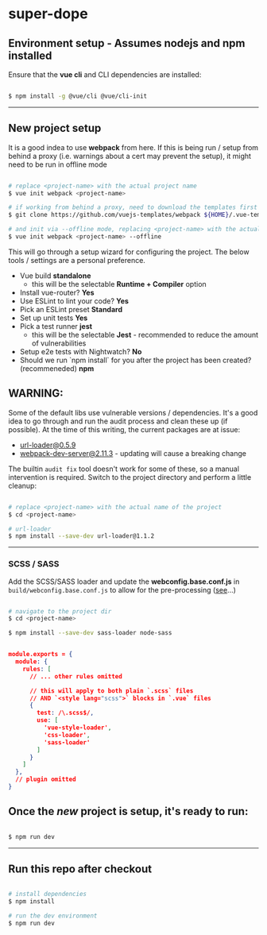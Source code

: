 # super-dope

## Environment setup - **Assumes nodejs and npm installed**

Ensure that the **vue cli** and CLI dependencies are installed:

```bash

$ npm install -g @vue/cli @vue/cli-init

```

---

## New project setup

It is a good indea to use **webpack** from here. If this is being run / setup 
from behind a proxy (i.e. warnings about a cert may prevent the setup), it might 
need to be run in offline mode

```bash

# replace <project-name> with the actual project name
$ vue init webpack <project-name>

# if working from behind a proxy, need to download the templates first
$ git clone https://github.com/vuejs-templates/webpack ${HOME}/.vue-templates/webpack

# and init via --offline mode, replacing <project-name> with the actual project name
$ vue init webpack <project-name> --offline

```

This will go through a setup wizard for configuring the project. The below
tools / settings are a personal preference.

* Vue build **standalone**
  * this will be the selectable **Runtime + Compiler** option
* Install vue-router? **Yes**
* Use ESLint to lint your code? **Yes**
* Pick an ESLint preset **Standard**
* Set up unit tests **Yes**
* Pick a test runner **jest**
  * this will be the selectable **Jest** - recommended to reduce the amount of
      vulnerabilities
* Setup e2e tests with Nightwatch? **No**
* Should we run \`npm install\` for you after the project has been created?
    (recommeneded) **npm**

## WARNING: 
Some of the default libs use vulnerable versions / dependencies. It's a good idea 
to go through and run the audit process and clean these up (if possible). At the 
time of this writing, the current packages are at issue:

* url-loader@0.5.9
* webpack-dev-server@2.11.3 - updating will cause a breaking change

The builtin `audit fix` tool doesn't work for some of these, so a manual 
intervention is required. Switch to the project directory and perform a little 
cleanup:

```bash

# replace <project-name> with the actual name of the project
$ cd <project-name>

# url-loader
$ npm install --save-dev url-loader@1.1.2

```

---

### SCSS / SASS

Add the SCSS/SASS loader and update the **webconfig.base.conf.js** in `build/webconfig.base.conf.js` 
to allow for the pre-processing ([see](https://vue-loader.vuejs.org/guide/pre-processors.html#sass)...)

```bash

# navigate to the project dir
$ cd <project-name>

$ npm install --save-dev sass-loader node-sass

```

```json

module.exports = {
  module: {
    rules: [
      // ... other rules omitted

      // this will apply to both plain `.scss` files
      // AND `<style lang="scss">` blocks in `.vue` files
      {
        test: /\.scss$/,
        use: [
          'vue-style-loader',
          'css-loader',
          'sass-loader'
        ]
      }
    ]
  },
  // plugin omitted
}

```

## Once the _new_ project is setup, it's ready to run:

```bash

$ npm run dev

```

---

## Run this repo after checkout

```bash

# install dependencies
$ npm install

# run the dev environment
$ npm run dev

```

